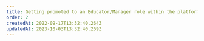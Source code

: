 ```yaml
---
title: Getting promoted to an Educator/Manager role within the platform
order: 2
createdAt: 2022-09-17T13:32:40.264Z
updatedAt: 2023-10-03T13:32:40.269Z
---
```

